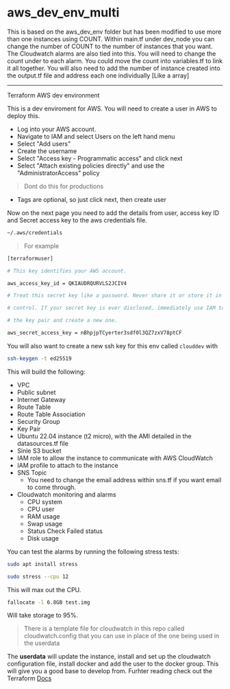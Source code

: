 # aws_dev_env_multi

This is based on the aws_dev_env folder but has been modified to use more than one instances using COUNT.
Within main.tf under dev_node you can change the number of COUNT to the number of instances that you want. The Cloudwatch alarms are also tied into this. You will need to change the count under to each alarm. You could move the count into variables.tf to link it all together.
You will also need to add the number of instance created into the output.tf file and address each one individually [Like a array]   

--------------------------------------------------------------------------------------------------------------------------------------
Terraform AWS dev environment

This is a dev enviroment for AWS. You will need to create a user in AWS to deploy this.

- Log into your AWS account.
- Navigate to IAM and select Users on the left hand menu
- Select "Add users"
- Create the username
- Select "Access key - Programmatic access" and click next
- Select "Attach existing policies directly" and use the "AdministratorAccess" policy
> Dont do this for productions
- Tags are optional, so just click next, then create user

Now on the next page you need to add the details from user, access key ID and Secret access key to the aws credentials file.
```bash
~/.aws/credentials
```

> For example
```bash
[terraformuser]

# This key identifies your AWS account.

aws_access_key_id = QKIAUDRQURVLS2JCIV4

# Treat this secret key like a password. Never share it or store it in source

# control. If your secret key is ever disclosed, immediately use IAM to delete

# the key pair and create a new one.

aws_secret_access_key = nBhpjpTCyerter3sdf0l3QZ7zxV78ptCF
```

You will also want to create a new ssh key for this env called `clouddev` with
```BASH
ssh-keygen -t ed25519
```

This will build the following:

- VPC
- Public subnet
- Internet Gateway
- Route Table
- Route Table Association
- Security Group
- Key Pair
- Ubuntu 22.04 instance (t2 micro), with the AMI detailed in the datasources.tf file
- Sinle S3 bucket
- IAM role to allow the instance to communicate with AWS CloudWatch
- IAM profile to attach to the instance
- SNS Topic
  - You need to change the email address within sns.tf if you want email to come through.
- Cloudwatch monitoring and alarms
  - CPU system
  - CPU user
  - RAM usage
  - Swap usage
  - Status Check Failed status
  - Disk usage

You can test the alarms by running the following stress tests:
```BASH
sudo apt install stress
```

```BASH
sudo stress --cpu 12
```
This will max out the CPU.

```BASH
fallocate -l 6.8GB test.img
```
Will take storage to 95%.

> There is a template file for cloudwatch in this repo called cloudwatch.config that you can use in place of the one being used in the userdata

The **userdata** will update the instance, install and set up the cloudwatch configuration file, install docker and add the user to the docker group.
This will give you a good base to develop from. Furhter reading check out the Terraform [Docs](https://registry.terraform.io/providers/hashicorp/aws/latest/docs)